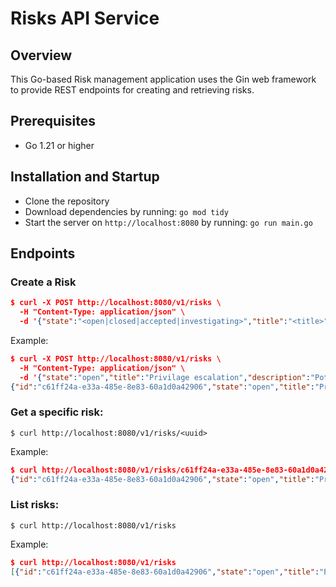 # Risks API Service

## Overview
This Go-based Risk management application uses the Gin web framework to provide REST endpoints for creating and retrieving risks.

## Prerequisites
- Go 1.21 or higher

## Installation and Startup
- Clone the repository
- Download dependencies by running: `go mod tidy`
- Start the server on `http://localhost:8080` by running: `go run main.go` 

## Endpoints
### Create a Risk

```json
$ curl -X POST http://localhost:8080/v1/risks \
  -H "Content-Type: application/json" \
  -d '{"state":"<open|closed|accepted|investigating>","title":"<title>","description":"<description>"}'
```

Example:
```json
$ curl -X POST http://localhost:8080/v1/risks \
  -H "Content-Type: application/json" \
  -d '{"state":"open","title":"Privilage escalation","description":"Potential privilage escalation vulnerability"}'
{"id":"c61ff24a-e33a-485e-8e83-60a1d0a42906","state":"open","title":"Privilage escalation","description":"Potential privilage escalation vulnerability"}
```

### Get a specific risk: 

`$ curl http://localhost:8080/v1/risks/<uuid>`

Example:
```json
$ curl http://localhost:8080/v1/risks/c61ff24a-e33a-485e-8e83-60a1d0a42906
{"id":"c61ff24a-e33a-485e-8e83-60a1d0a42906","state":"open","title":"Privilage escalation","description":"Potential privilage escalation vulnerability"}
```

### List risks: 

`$ curl http://localhost:8080/v1/risks`

Example:
```json
$ curl http://localhost:8080/v1/risks
[{"id":"c61ff24a-e33a-485e-8e83-60a1d0a42906","state":"open","title":"Privilage escalation","description":"Potential privilage escalation vulnerability"}]
```